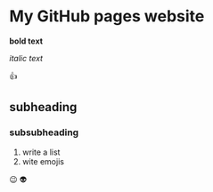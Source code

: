 # My GitHub pages website

**bold text**

_italic text_

:+1:

## subheading
### subsubheading
1. write a list
2. wite emojis

:wink:
:alien: